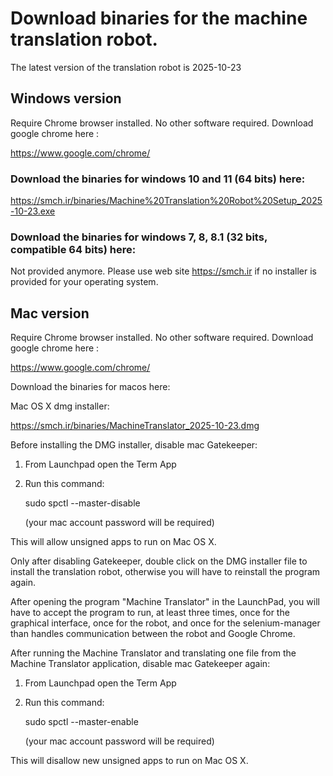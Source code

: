 
# Download binaries for the machine translation robot.

The latest version of the translation robot is 2025-10-23

## Windows version
Require Chrome browser installed. No other software required. Download google chrome here :

https://www.google.com/chrome/

### Download the binaries for windows 10 and 11 (64 bits) here:

https://smch.ir/binaries/Machine%20Translation%20Robot%20Setup_2025-10-23.exe

### Download the binaries for windows 7, 8, 8.1 (32 bits, compatible 64 bits) here:

Not provided anymore. Please use web site https://smch.ir if no installer is provided for your operating system.

## Mac version

Require Chrome browser installed. No other software required. Download google chrome here :

https://www.google.com/chrome/

Download the binaries for macos here:

Mac OS X dmg installer:

https://smch.ir/binaries/MachineTranslator_2025-10-23.dmg

Before installing the DMG installer, disable mac Gatekeeper:
1. From Launchpad open the Term App
2. Run this command:

    sudo spctl --master-disable

    (your mac account password will be required)

This will allow unsigned apps to run on Mac OS X.

Only after disabling Gatekeeper, double click on the DMG installer file to install the translation robot, otherwise you will have to reinstall the program again.

After opening the program "Machine Translator" in the LaunchPad, you will have to accept the program to run, at least three times, once for the graphical interface, once for the robot, and once for the selenium-manager than handles communication between the robot and Google Chrome.

After running the Machine Translator and translating one file from the Machine Translator application, disable mac Gatekeeper again:

1. From Launchpad open the Term App
2. Run this command:

    sudo spctl --master-enable

    (your mac account password will be required)
	
This will disallow new unsigned apps to run on Mac OS X.